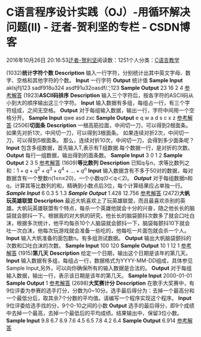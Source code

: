 
# C语言程序设计实践（OJ）-用循环解决问题(II) - 迂者-贺利坚的专栏 - CSDN博客

2016年10月26日 20:16:53[迂者-贺利坚](https://me.csdn.net/sxhelijian)阅读数：1251个人分类：[C语言教学																](https://blog.csdn.net/sxhelijian/article/category/6420119)



(1032)**统计字符个数**
**Description**
输入一行字符，分别统计出其中英文字母、数字、空格和其他字符的个数。
**Input**
一行字符
**Output**
统计值
**Sample Input**
aklsjflj123 sadf918u324 asdf91u32oasdf/.’;123
**Sample Output**
23 16 2 4
[参考解答](http://blog.csdn.net/sxhelijian/article/details/52937849)
(1923)**ASCII码排序**
**Description**
输入三个字符后，按各字符的ASCII码从小到大的顺序输出这三个字符。
**Input**
输入数据有多组，每组占一行，有三个字符组成，之间无空格。
**Output**
对于每组输入数据，输出一行，字符中间用一个空格分开。
**Sample Input**
qwe
asd
zxc
**Sample Output**
e q w
a d s
c x z
[参考解答](http://blog.csdn.net/sxhelijian/article/details/52937872)
(2506)**切面条**
**Description**
一根高筋拉面，中间切一刀，可以得到2根面条。
如果先对折1次，中间切一刀，可以得到3根面条。
如果连续对折2次，中间切一刀，可以得到5根面条。
那么，连续对折10次，中间切一刀，会得到多少面条呢？
**Input**
包含多组数据，首先输入T,表示有T组数据.每个数据一行，是对折的次数。
**Output**
每行一组数据，输出得到的面条数。
**Sample Input**
3
0
1
2
**Sample Output**
2
3
5
[参考解答](http://blog.csdn.net/sxhelijian/article/details/52937879)
(1609)**等比数列**
**Description**
已知q与n，求等比数列之和：$1+q+q^2+q^3+q^4+…+q^n$
**Input**
输入数据含有不多于50对的数据，每对数据含有一个整数n(1≤n≤20)，一个小数q(0＜q＜2)。
***Output***
对于每组数据n和q，计算其等比数列的和，精确到小数点后3位，每个计算结果应占单独一行。
***Sample Input***
6 0.3 5 1.3
***Sample Output***
1.428
12.756
[参考解答](http://blog.csdn.net/sxhelijian/article/details/52937958)
(2472)**大帆玩英雄联盟**
**Description**
最近大帆喜欢上了玩英雄联盟，而且最喜欢杀别的英雄。大帆玩英雄联盟有个特点，每杀一个英雄他就会十分的兴奋，随之他长长的脑袋就会颤抖一下。根据我的对大帆的研究，他长长的脑袋颤抖次数多了就会口吐白沫，根据多次统计，他平均每杀10个人脑袋就会颤抖一下，脑袋每颤抖10下就会吐一次白沫，他每次玩游戏就会准备一些吃的，他每吃一片面包就会杀一个人。
**Input**
输入大帆准备的面包数n。有多组测试数据。
**Output**
输出大帆脑袋颤抖的次数和口吐白沫的次数。
**Sample Input**
100
120
**Sample Output**
10 1
12 1
[参考解答](http://blog.csdn.net/sxhelijian/article/details/52937971)
(1915)**第几天**
**Description**
给定一个日期，输出这个日期是该年的第几天。
**Input**
输入数据有多组，每组占一行，数据格式为YYYY-MM-DD组成，具体参见Sample Input,另外，可以向你确保所有的输入数据是合法的。
**Output**
对于每组输入数据，输出一行，表示该日期是该年的第几天。
**Sample Input**
2000-01-01
**Sample Output**
1
[参考解答](http://blog.csdn.net/sxhelijian/article/details/52937994)
(2698)**大奖赛计分**
**Description**
在歌手大奖赛中，有9位评委为参赛的选手打分，分数为0~10分。选手最后得分为：去掉一个最高分和一个最低分后，取其余7个分数的平均值。请编写一个程序实现这个程序。
**Input**
9位评委给选手找的分，9个0-10之间的小数
**Output**
选手的最后得分，即9个成绩中去掉一个最高，去掉一个最低后的平均成绩。结果输出中，保留3位小数。
**Sample Input**
9.8 6.7 8.9 7.6 4.5 6.5 7.8 4.2 6.4
**Sample Output**
6.914
[参考解答](http://blog.csdn.net/sxhelijian/article/details/52938012)

